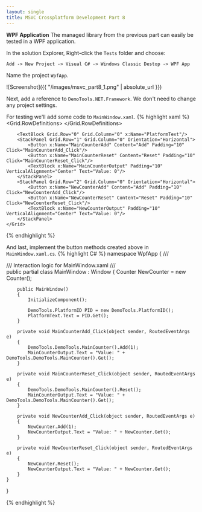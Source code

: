 ```yaml
---
layout: single
title: MSVC Crossplatform Development Part 8
---
```

**WPF Application** The managed library from the previous part can easily be tested in a WPF application. 
<!--more--> 

In the solution Explorer, Right-click the `Tests` folder and choose:

`Add -> New Project -> Visual C# -> Windows Classic Destop -> WPF App`

Name the project `WpfApp`.

![Screenshot]({{ "/images/msvc_part8_1.png" | absolute_url }})

Next, add a reference to `DemoTools.NET.Framework`. We don't need to change any project settings.

For testing we'll add some code to `MainWindow.xaml`.
{% highlight xaml %}
<Window x:Class="WpfApp.MainWindow"
        xmlns="http://schemas.microsoft.com/winfx/2006/xaml/presentation"
        xmlns:x="http://schemas.microsoft.com/winfx/2006/xaml"
        xmlns:d="http://schemas.microsoft.com/expression/blend/2008"
        xmlns:mc="http://schemas.openxmlformats.org/markup-compatibility/2006"
        xmlns:local="clr-namespace:WpfApp"
        mc:Ignorable="d"
        Title="MainWindow" Height="350" Width="525">
    <Grid>
        <Grid.RowDefinitions>
            <RowDefinition Height="50"/>
            <RowDefinition Height="50"/>
            <RowDefinition Height="50"/>
        </Grid.RowDefinitions>

        <TextBlock Grid.Row="0" Grid.Column="0" x:Name="PlatformText"/>
        <StackPanel Grid.Row="1" Grid.Column="0" Orientation="Horizontal">
            <Button x:Name="MainCounterAdd" Content="Add" Padding="10" Click="MainCounterAdd_Click"/>
            <Button x:Name="MainCounterReset" Content="Reset" Padding="10" Click="MainCounterReset_Click"/>
            <TextBlock x:Name="MainCounterOutput" Padding="10" VerticalAlignment="Center" Text="Value: 0"/>
        </StackPanel>
        <StackPanel Grid.Row="2" Grid.Column="0" Orientation="Horizontal">
            <Button x:Name="NewCounterAdd" Content="Add" Padding="10" Click="NewCounterAdd_Click"/>
            <Button x:Name="NewCounterReset" Content="Reset" Padding="10" Click="NewCounterReset_Click"/>
            <TextBlock x:Name="NewCounterOutput" Padding="10" VerticalAlignment="Center" Text="Value: 0"/>
        </StackPanel>
    </Grid>
</Window>
{% endhighlight %}

And last, implement the button methods created above in `MainWindow.xaml.cs`.
{% highlight C# %}
namespace WpfApp
{
    /// <summary>
    /// Interaction logic for MainWindow.xaml
    /// </summary>
    public partial class MainWindow : Window
    {
        Counter NewCounter = new Counter();

        public MainWindow()
        {
            InitializeComponent();

            DemoTools.PlatformID PID = new DemoTools.PlatformID();
            PlatformText.Text = PID.Get();
        }

        private void MainCounterAdd_Click(object sender, RoutedEventArgs e)
        {
            DemoTools.DemoTools.MainCounter().Add(1);
            MainCounterOutput.Text = "Value: " + DemoTools.DemoTools.MainCounter().Get();
        }

        private void MainCounterReset_Click(object sender, RoutedEventArgs e)
        {
            DemoTools.DemoTools.MainCounter().Reset();
            MainCounterOutput.Text = "Value: " + DemoTools.DemoTools.MainCounter().Get();
        }

        private void NewCounterAdd_Click(object sender, RoutedEventArgs e)
        {
            NewCounter.Add(1);
            NewCounterOutput.Text = "Value: " + NewCounter.Get();
        }

        private void NewCounterReset_Click(object sender, RoutedEventArgs e)
        {
            NewCounter.Reset();
            NewCounterOutput.Text = "Value: " + NewCounter.Get();
        }
    }
}

{% endhighlight %}